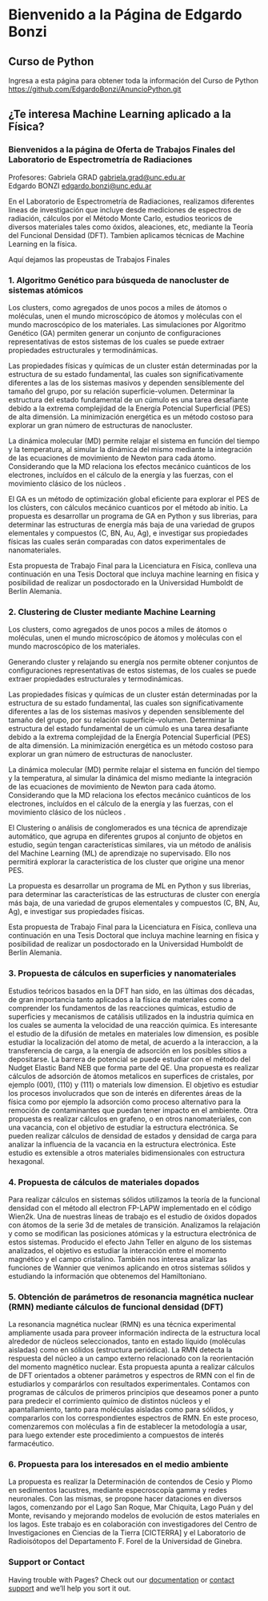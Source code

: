 # Bienvenido a la Página de Edgardo Bonzi
## Curso de Python 
Ingresa a esta página para obtener toda la información del Curso de Python
https://github.com/EdgardoBonzi/AnuncioPython.git

## ¿Te interesa Machine Learning aplicado a la Física? 

### Bienvenidos a la página de Oferta de Trabajos Finales del Laboratorio de Espectrometría de Radiaciones

Profesores:
Gabriela GRAD gabriela.grad@unc.edu.ar  
Edgardo BONZI edgardo.bonzi@unc.edu.ar

En el Laboratorio de Espectrometría de Radiaciones, realizamos diferentes lineas de investigación que incluye desde mediciones de espectros de radiación, cálculos por el Método Monte Carlo, estudios teoricos de diversos materiales tales como óxidos, aleaciones, etc, mediante la Teoría del Funcional Densidad (DFT).
Tambien aplicamos técnicas de Machine Learning en la física.

Aquí dejamos las propeustas de Trabajos Finales

### 1. Algoritmo Genético para búsqueda de nanocluster de sistemas atómicos

Los clusters, como agregados de unos pocos a miles de átomos o moléculas, unen el mundo microscópico de átomos y moléculas con el mundo macroscópico de los materiales.  Las simulaciones por Algoritmo Genético (GA) permiten generar un conjunto de configuraciones representativas de estos sistemas de los cuales se puede extraer propiedades estructurales y termodinámicas. 

Las propiedades físicas y químicas de un cluster están determinadas por la estructura de su estado fundamental, las cuales son significativamente diferentes a las de los sistemas masivos y dependen sensiblemente del tamaño del grupo, por su relación superficie-volumen. 
Determinar la estructura del estado fundamental de un cúmulo es una tarea desafiante debido a la extrema complejidad de la Energía Potencial Superficial (PES) de alta dimensión.  La minimización energética es un método costoso para explorar un gran número de estructuras de nanocluster. 

La dinámica molecular (MD) permite relajar el sistema en función del tiempo y la temperatura, al simular la dinámica del mismo mediante la integración de las ecuaciones de movimiento de Newton para cada átomo. Considerando que la MD relaciona los efectos mecánico cuánticos de los electrones, incluídos en el cálculo de la energía y las fuerzas, con el movimiento clásico de los núcleos .

El GA es un método de optimización global eficiente para explorar el PES de los clústers, con cálculos mecánico cuanticos por el método ab initio. La propuesta es desarrollar un programa de GA en Python y sus librerias, para determinar las estructuras de energía más baja de una variedad de grupos elementales y compuestos (C, BN, Au, Ag), e investigar sus propiedades físicas las cuales serán comparadas con datos experimentales de nanomateriales. 

Esta propuesta de Trabajo Final para la Licenciatura en Física, conlleva una continuación en una Tesis Doctoral que incluya machine learning en física y posibilidad de realizar un posdoctorado en la Universidad Humboldt de Berlín Alemania.

### 2. Clustering de Cluster mediante Machine Learning

Los clusters, como agregados de unos pocos a miles de átomos o moléculas, unen el mundo microscópico de átomos y moléculas con el mundo macroscópico de los materiales.  

Generando cluster y relajando su energía nos permite obtener conjuntos de configuraciones representativas de estos sistemas, de los cuales se puede extraer propiedades estructurales y termodinámicas. 

Las propiedades físicas y químicas de un cluster están determinadas por la estructura de su estado fundamental, las cuales son significativamente diferentes a las de los sistemas masivos y dependen sensiblemente del tamaño del grupo, por su relación superficie-volumen. 
Determinar la estructura del estado fundamental de un cúmulo es una tarea desafiante debido a la extrema complejidad de la Energía Potencial Superficial (PES) de alta dimensión.  La minimización energética es un método costoso para explorar un gran número de estructuras de nanocluster. 

La dinámica molecular (MD) permite relajar el sistema en función del tiempo y la temperatura, al simular la dinámica del mismo mediante la integración de las ecuaciones de movimiento de Newton para cada átomo. Considerando que la MD relaciona los efectos mecánico cuánticos de los electrones, incluídos en el cálculo de la energía y las fuerzas, con el movimiento clásico de los núcleos .

El Clustering o análisis de conglomerados es una técnica de aprendizaje automático, que agrupa en diferentes grupos al conjunto de objetos en estudio,  según tengan características similares, via un método de análisis del Machine Learning (ML) de aprendizaje no supervisado.  Ello nos permitirá explorar la característica de los cluster que origine una menor PES.

La propuesta es desarrollar un programa de ML en Python y sus librerias, para determinar las características de las estructuras de cluster con energía más baja, de una variedad de grupos elementales y compuestos (C, BN, Au, Ag), e investigar sus propiedades físicas. 

Esta propuesta de Trabajo Final para la Licenciatura en Física, conlleva una continuación en una Tesis Doctoral que incluya machine learning en física y posibilidad de realizar un posdoctorado en la Universidad Humboldt de Berlín Alemania.


### 3. Propuesta de cálculos en superficies y nanomateriales
Estudios teóricos basados en la DFT han sido, en las últimas dos décadas, de gran importancia tanto aplicados a la física de materiales como a comprender los fundamentos de las reacciones químicas, estudio de superficies y mecanismos de catálisis utilizados en la industria quimica en los cuales se aumenta la velocidad de una reacción quimica.
Es interesante el estudio de la difusión de metales en materiales low dimension, es posible estudiar la localización del atomo de metal, de acuerdo a la interaccion, a la transferencia de carga, a la energía de adsorción en los posibles sitios a depositarse. La barrera de potencial se puede estudiar con el método del Nudget Elastic Band NEB que forma parte del QE.
Una propuesta es realizar cálculos de adsorción de átomos metalicos en superfices de cristales, por ejemplo (001), (110) y (111) o materials low dimension. El objetivo es estudiar los procesos involucrados que son de interés en diferentes áreas de la física como por ejemplo la adsorción como proceso alternativo para la remoción de contaminantes que puedan tener impacto en el ambiente.
Otra propuesta es realizar cálculos en grafeno, o en otros nanomateriales, con una vacancia, con el objetivo de estudiar la estructura electrónica. Se pueden realizar cálculos de densidad de estados y densidad de carga para analizar la influencia de la vacancia en la estructura electrónica. Este estudio es extensible a otros materiales bidimensionales con estructura hexagonal.

### 4. Propuesta de cálculos de materiales dopados
Para realizar cálculos en sistemas sólidos utilizamos la teoría de la funcional densidad con el método all electron FP-LAPW implementado en el código Wien2k. Una de nuestras líneas de trabajo es el estudio de óxidos dopados con átomos de la serie 3d de metales de transición. Analizamos la relajación y como se modifican las posiciones atómicas y la estructura electrónica de estos sistemas. Producido el efecto Jahn Teller en alguno de los sistemas analizados, el objetivo es estudiar la interacción entre el momento magnético y el campo cristalino. También nos interesa analizar las funciones de Wannier que venimos aplicando en otros sistemas sólidos y estudiando la información que obtenemos del Hamiltoniano.

### 5. Obtención de parámetros de resonancia magnética nuclear (RMN) mediante cálculos de funcional densidad (DFT)
La resonancia magnética nuclear (RMN) es una técnica experimental ampliamente usada para proveer información indirecta de la estructura local alrededor de núcleos seleccionados, tanto en estado líquido (moléculas aisladas) como en sólidos (estructura periódica). La RMN detecta la respuesta del núcleo a un campo externo relacionado con la reorientación del momento magnético nuclear. Esta propuesta apunta a realizar cálculos de DFT orientados a obtener parámetros y espectros de RMN con el fin de estudiarlos y comparárlos con resultados experimentales.
Contamos con programas de cálculos de primeros principios que deseamos poner a punto para predecir el corrimiento químico de distintos núcleos y el apantallamiento, tanto para moléculas aisladas como para sólidos, y compararlos con los correspondientes espectros de RMN. En este proceso, comenzaremos con moléculas a fin de establecer la metodología a usar, para luego extender este procedimiento a compuestos de interés farmacéutico.

### 6. Propuesta para los interesados en el medio ambiente
La propuesta es realizar la Determinación de contendos de Cesio y Plomo en sedimentos lacustres, mediante especroscopía gamma y redes neuronales. Con las mismas, se propone hacer dataciones en diversos lagos, comenzando por el Lago San Roque, Mar Chiquita, Lago Puán y del Monte, revisando y mejorando modelos de evolución de estos materiales en los lagos. Este trabajo es en colaboración con investigadores del Centro de Investigaciones en Ciencias de la Tierra [CICTERRA] y el Laboratorio de Radioisótopos del Departamento F. Forel de la Universidad de Ginebra.



### Support or Contact

Having trouble with Pages? Check out our [documentation](https://docs.github.com/categories/github-pages-basics/) or [contact support](https://support.github.com/contact) and we’ll help you sort it out.
